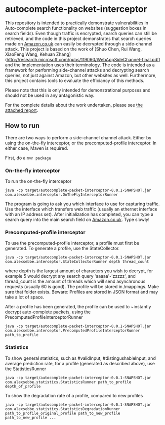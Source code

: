 # autocomplete-packet-interceptor
This repository is intended to practically demonstrate vulnerabilities in Auto-complete search functionality on websites (suggestion boxes in search fields).
Even though traffic is encrypted, search queries can still be retrieved, and the code in this project demonstrates that search queries made on [Amazon.co.uk](https://www.amazon.co.uk/) can easily be decrypted through a side-channel attack. 
This project is based on the work of [Shuo Chen, Rui Wang, XiaoFeng Wang, Kehuan Zhang] (http://research.microsoft.com/pubs/119060/WebAppSideChannel-final.pdf) and the implementation uses their terminology. The code is intended as a framework for performing side-channel attacks and decrypting search queries, not just against Amazon, but other websites as well. Furthermore, this project contains tools to evaluate the efficiancy of this methods.

Please note that this is only intended for demonstrational purposes and should not be used in any antagonistic way.

For the complete details about the work undertaken, please see [the attached report](report.pdf).

## How to run
There are two ways to perform a side-channel channel attack. Either by using the on-the-fly interceptor, or the precomputed-profile interceptor. In either case, Maven is required.

First, do a `mvn package`

### On-the-fly interceptor
To run the on-the-fly interceptor

`java -cp target/autocomplete-packet-interceptor-0.0.1-SNAPSHOT.jar com.alexsebbe.interceptor.OnTheFlyInterceptorRunner`

The program is going to ask you which interface to use for capturing traffic. Use the interface which transfers web traffic (usually an ethernet interface with an IP address set).
After initialization has completed, you can type a search query into the main search field on [Amazon.co.uk](https://www.amazon.co.uk/). Type slowly!

### Precomputed-profile interceptor
To use the precomputed-profile interceptor, a profile must first be generated. To generate a profile, use the StateCollector.

`java -cp target/autocomplete-packet-interceptor-0.0.1-SNAPSHOT.jar com.alexsebbe.interceptor.StateCollectorRunner depth thread_count`
 
where depth is the largest amount of characters you wish to decrypt, for example 5 would decrypt any search query 'aaaaa'-'zzzzz', and thread_count is the amount of threads which will send asynchronous requests (usually 60 is good). The profile will be stored in /mappings. Make sure that folder exists.
Beware: Profiles are stored in JSON format and may take a lot of space.  

After a profile has been generated, the profile can be used to ~instantly decrypt auto-complete packets, using the PrecomputedProfileInterceptorRunner

`java -cp target/autocomplete-packet-interceptor-0.0.1-SNAPSHOT.jar com.alexsebbe.interceptor.PrecomputedProfileInterceptorRunner path_to_profile`

### Statistics 
To show general statistics, such as #validInput, #distingushableInput, and average prediction rate, for a profile (generated as described above), use the StatisticsRunner

`java -cp target/autocomplete-packet-interceptor-0.0.1-SNAPSHOT.jar com.alexsebbe.statistics.StatisticsRunner path_to_profile depth_of_profile`

To show the degradation rate of a profile, compared to new profiles

`java -cp target/autocomplete-packet-interceptor-0.0.1-SNAPSHOT.jar com.alexsebbe.statistics.StatisticsDegradationRunner path_to_profile_original_profile path_to_new_profile path_to_new_profile ...`












